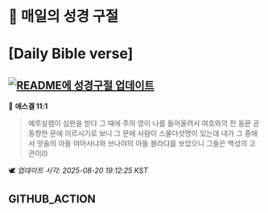 # 🙏 매일의 성경 구절
# [Daily Bible verse]
## [![README에 성경구절 업데이트](https://github.com/DONGSUKA/first_test/actions/workflows/update-readme-bible.yml/badge.svg)](https://github.com/DONGSUKA/first_test/actions/workflows/update-readme-bible.yml)
<!-- START_BIBLE_VERSE -->
📖 **에스겔 11:1**
> 예루살렘이 심판을 받다 그 때에 주의 영이 나를 들어올려서 여호와의 전 동문 곧 동향한 문에 이르시기로 보니 그 문에 사람이 스물다섯명이 있는데 내가 그 중에서 앗술의 아들 야아사냐와 브나야의 아들 블라댜를 보았으니 그들은 백성의 고관이라

🕊️ _업데이트 시각: 2025-08-20 19:12:25 KST_
  <!-- END_BIBLE_VERSE -->
## GITHUB_ACTION
